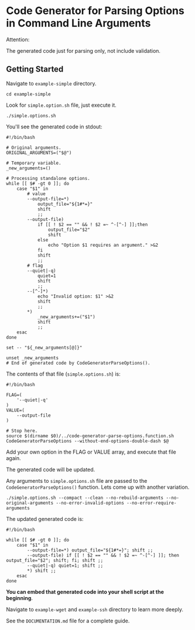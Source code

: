 # Code Generator for Parsing Options in Command Line Arguments

Attention:

The generated code just for parsing only, not include validation.

## Getting Started

Navigate to `example-simple` directory.

```
cd example-simple
```

Look for `simple.option.sh` file, just execute it.

```
./simple.options.sh
```

You'll see the generated code in stdout:

```
#!/bin/bash

# Original arguments.
ORIGINAL_ARGUMENTS=("$@")

# Temporary variable.
_new_arguments=()

# Processing standalone options.
while [[ $# -gt 0 ]]; do
    case "$1" in
        # value
        --output-file=*)
            output_file="${1#*=}"
            shift
            ;;
        --output-file)
            if [[ ! $2 == "" && ! $2 =~ ^-[^-] ]];then
                output_file="$2"
                shift
            else
                echo "Option $1 requires an argument." >&2
            fi
            shift
            ;;
        # flag
        --quiet|-q)
            quiet=1
            shift
            ;;
        --[^-]*)
            echo "Invalid option: $1" >&2
            shift
            ;;
        *)
            _new_arguments+=("$1")
            shift
            ;;
    esac
done

set -- "${_new_arguments[@]}"

unset _new_arguments
# End of generated code by CodeGeneratorParseOptions().
```

The contents of that file (`simple.options.sh`) is:

```
#!/bin/bash

FLAG=(
    '--quiet|-q'
)
VALUE=(
    --output-file
)

# Stop here.
source $(dirname $0)/../code-generator-parse-options.function.sh
CodeGeneratorParseOptions --without-end-options-double-dash $@
```

Add your own option in the FLAG or VALUE array, and execute that file again.

The generated code will be updated.

Any arguments to `simple.options.sh` file are passed to the `CodeGeneratorParseOptions()` function. Lets come up with another variation.

```
./simple.options.sh --compact --clean --no-rebuild-arguments --no-original-arguments --no-error-invalid-options --no-error-require-arguments
```

The updated generated code is:

```
#!/bin/bash

while [[ $# -gt 0 ]]; do
    case "$1" in
        --output-file=*) output_file="${1#*=}"; shift ;;
        --output-file) if [[ ! $2 == "" && ! $2 =~ ^-[^-] ]]; then output_file="$2"; shift; fi; shift ;;
        --quiet|-q) quiet=1; shift ;;
        *) shift ;;
    esac
done

```

**You can embed that generated code into your shell script at the beginning**.

Navigate to `example-wget` and `example-ssh` directory to learn more deeply.

See the `DOCUMENTATION.md` file for a complete guide.
